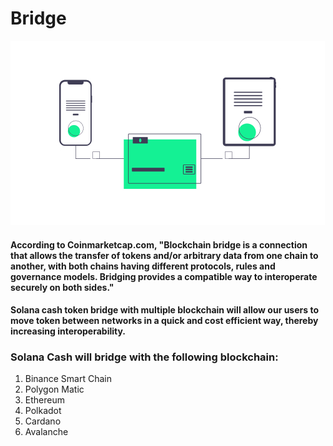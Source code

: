 # Bridge

![](../.gitbook/assets/bridge.jpg)

#### According to Coinmarketcap.com, "Blockchain bridge is a connection that allows the transfer of tokens and/or arbitrary data from one chain to another, with both chains having different protocols, rules and governance models. Bridging provides a compatible way to interoperate securely on both sides."

#### Solana cash token bridge with multiple blockchain will allow our users to move token between networks in a quick and cost efficient way, thereby increasing interoperability.

### Solana Cash will bridge with the following blockchain:

1. Binance Smart Chain
2. Polygon Matic
3. Ethereum
4. Polkadot
5. Cardano
6. Avalanche
